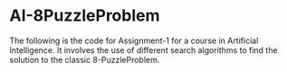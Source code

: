 # AI-8PuzzleProblem
The following is the code for Assignment-1 for a course in Artificial Intelligence. It involves the use of different search algorithms to find the solution to the classic 8-PuzzleProblem.
